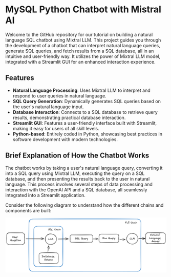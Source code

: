 # MySQL Python Chatbot with  Mistral AI

Welcome to the GitHub repository for our tutorial on building a natural language SQL chatbot using Mixtral LLM. This project guides you through the development of a chatbot that can interpret natural language queries, generate SQL queries, and fetch results from a SQL database, all in an intuitive and user-friendly way. It utilizes the power of Mixtral LLM model, integrated with a Streamlit GUI for an enhanced interaction experience.


## Features
- **Natural Language Processing**: Uses Mixtral LLM to interpret and respond to user queries in natural language.
- **SQL Query Generation**: Dynamically generates SQL queries based on the user's natural language input.
- **Database Interaction**: Connects to a SQL database to retrieve query results, demonstrating practical database interaction.
- **Streamlit GUI**: Features a user-friendly interface built with Streamlit, making it easy for users of all skill levels.
- **Python-based**: Entirely coded in Python, showcasing best practices in software development with modern technologies.

## Brief Explanation of How the Chatbot Works

The chatbot works by taking a user's natural language query, converting it into a SQL query using Mixtral LLM, executing the query on a SQL database, and then presenting the results back to the user in natural language. This process involves several steps of data processing and interaction with the OpenAI API and a SQL database, all seamlessly integrated into a Streamlit application.

Consider the following diagram to understand how the different chains and components are built:

![Chatbot Architecture](./docs/mysql-chains.png)


